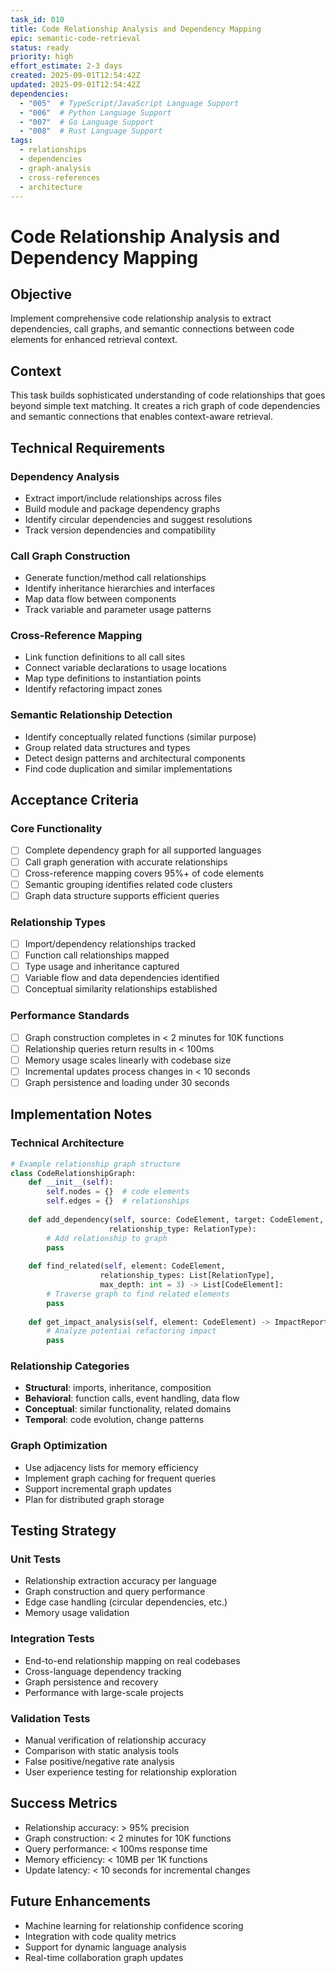 ```yaml
---
task_id: 010
title: Code Relationship Analysis and Dependency Mapping
epic: semantic-code-retrieval
status: ready
priority: high
effort_estimate: 2-3 days
created: 2025-09-01T12:54:42Z
updated: 2025-09-01T12:54:42Z
dependencies:
  - "005"  # TypeScript/JavaScript Language Support
  - "006"  # Python Language Support
  - "007"  # Go Language Support
  - "008"  # Rust Language Support
tags:
  - relationships
  - dependencies
  - graph-analysis
  - cross-references
  - architecture
---
```


# Code Relationship Analysis and Dependency Mapping

## Objective
Implement comprehensive code relationship analysis to extract dependencies, call graphs, and semantic connections between code elements for enhanced retrieval context.

## Context
This task builds sophisticated understanding of code relationships that goes beyond simple text matching. It creates a rich graph of code dependencies and semantic connections that enables context-aware retrieval.

## Technical Requirements

### Dependency Analysis
- Extract import/include relationships across files
- Build module and package dependency graphs
- Identify circular dependencies and suggest resolutions
- Track version dependencies and compatibility

### Call Graph Construction
- Generate function/method call relationships
- Identify inheritance hierarchies and interfaces
- Map data flow between components
- Track variable and parameter usage patterns

### Cross-Reference Mapping
- Link function definitions to all call sites
- Connect variable declarations to usage locations
- Map type definitions to instantiation points
- Identify refactoring impact zones

### Semantic Relationship Detection
- Identify conceptually related functions (similar purpose)
- Group related data structures and types
- Detect design patterns and architectural components
- Find code duplication and similar implementations

## Acceptance Criteria

### Core Functionality
- [ ] Complete dependency graph for all supported languages
- [ ] Call graph generation with accurate relationships
- [ ] Cross-reference mapping covers 95%+ of code elements
- [ ] Semantic grouping identifies related code clusters
- [ ] Graph data structure supports efficient queries

### Relationship Types
- [ ] Import/dependency relationships tracked
- [ ] Function call relationships mapped
- [ ] Type usage and inheritance captured
- [ ] Variable flow and data dependencies identified
- [ ] Conceptual similarity relationships established

### Performance Standards
- [ ] Graph construction completes in < 2 minutes for 10K functions
- [ ] Relationship queries return results in < 100ms
- [ ] Memory usage scales linearly with codebase size
- [ ] Incremental updates process changes in < 10 seconds
- [ ] Graph persistence and loading under 30 seconds

## Implementation Notes

### Technical Architecture
```python
# Example relationship graph structure
class CodeRelationshipGraph:
    def __init__(self):
        self.nodes = {}  # code elements
        self.edges = {}  # relationships
        
    def add_dependency(self, source: CodeElement, target: CodeElement, 
                      relationship_type: RelationType):
        # Add relationship to graph
        pass
    
    def find_related(self, element: CodeElement, 
                    relationship_types: List[RelationType],
                    max_depth: int = 3) -> List[CodeElement]:
        # Traverse graph to find related elements
        pass
    
    def get_impact_analysis(self, element: CodeElement) -> ImpactReport:
        # Analyze potential refactoring impact
        pass
```

### Relationship Categories
- **Structural**: imports, inheritance, composition
- **Behavioral**: function calls, event handling, data flow
- **Conceptual**: similar functionality, related domains
- **Temporal**: code evolution, change patterns

### Graph Optimization
- Use adjacency lists for memory efficiency
- Implement graph caching for frequent queries
- Support incremental graph updates
- Plan for distributed graph storage

## Testing Strategy

### Unit Tests
- Relationship extraction accuracy per language
- Graph construction and query performance
- Edge case handling (circular dependencies, etc.)
- Memory usage validation

### Integration Tests
- End-to-end relationship mapping on real codebases
- Cross-language dependency tracking
- Graph persistence and recovery
- Performance with large-scale projects

### Validation Tests
- Manual verification of relationship accuracy
- Comparison with static analysis tools
- False positive/negative rate analysis
- User experience testing for relationship exploration

## Success Metrics
- Relationship accuracy: > 95% precision
- Graph construction: < 2 minutes for 10K functions
- Query performance: < 100ms response time
- Memory efficiency: < 10MB per 1K functions
- Update latency: < 10 seconds for incremental changes

## Future Enhancements
- Machine learning for relationship confidence scoring
- Integration with code quality metrics
- Support for dynamic language analysis
- Real-time collaboration graph updates
